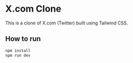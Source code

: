 # X.com Clone

This is a clone of X.com (Twitter) built using Tailwind CSS.

## How to run

```bash
npm install
npm run dev
